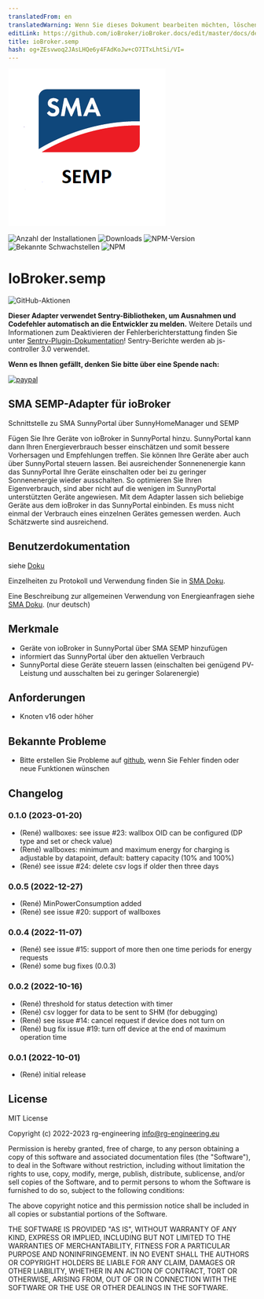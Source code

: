 ```yaml
---
translatedFrom: en
translatedWarning: Wenn Sie dieses Dokument bearbeiten möchten, löschen Sie bitte das Feld "translationsFrom". Andernfalls wird dieses Dokument automatisch erneut übersetzt
editLink: https://github.com/ioBroker/ioBroker.docs/edit/master/docs/de/adapterref/iobroker.semp/README.md
title: ioBroker.semp
hash: og+ZEsvwoq2JAsLHQe6y4FAdKoJw+cO7ITxLhtSi/VI=
---
```

![Logo](../../../en/adapterref/iobroker.semp/admin/semp.png)

![Anzahl der Installationen](http://iobroker.live/badges/semp-stable.svg)
![Downloads](https://img.shields.io/npm/dm/iobroker.semp.svg)
![NPM-Version](http://img.shields.io/npm/v/iobroker.semp.svg)
![Bekannte Schwachstellen](https://snyk.io/test/github/rg-engineering/ioBroker.semp/badge.svg)
![NPM](https://nodei.co/npm/iobroker.semp.png?downloads=true)

# IoBroker.semp
![GitHub-Aktionen](https://github.com/rg-engineering/ioBroker.semp/workflows/Test%20and%20Release/badge.svg)

**Dieser Adapter verwendet Sentry-Bibliotheken, um Ausnahmen und Codefehler automatisch an die Entwickler zu melden.** Weitere Details und Informationen zum Deaktivieren der Fehlerberichterstattung finden Sie unter [Sentry-Plugin-Dokumentation](https://github.com/ioBroker/plugin-sentry#plugin-sentry)! Sentry-Berichte werden ab js-controller 3.0 verwendet.

**Wenn es Ihnen gefällt, denken Sie bitte über eine Spende nach:**

[![paypal](https://www.paypalobjects.com/en_US/DK/i/btn/btn_donateCC_LG.gif)](https://www.paypal.com/cgi-bin/webscr?cmd=_s-xclick&hosted_button_id=YBAZTEBT9SYC2&source=url)

## SMA SEMP-Adapter für ioBroker
Schnittstelle zu SMA SunnyPortal über SunnyHomeManager und SEMP

Fügen Sie Ihre Geräte von ioBroker in SunnyPortal hinzu.
SunnyPortal kann dann Ihren Energieverbrauch besser einschätzen und somit bessere Vorhersagen und Empfehlungen treffen. Sie können Ihre Geräte aber auch über SunnyPortal steuern lassen. Bei ausreichender Sonnenenergie kann das SunnyPortal Ihre Geräte einschalten oder bei zu geringer Sonnenenergie wieder ausschalten. So optimieren Sie Ihren Eigenverbrauch, sind aber nicht auf die wenigen im SunnyPortal unterstützten Geräte angewiesen. Mit dem Adapter lassen sich beliebige Geräte aus dem ioBroker in das SunnyPortal einbinden.
Es muss nicht einmal der Verbrauch eines einzelnen Gerätes gemessen werden. Auch Schätzwerte sind ausreichend.

## Benutzerdokumentation
siehe [Doku](docu/docu_en.md)

Einzelheiten zu Protokoll und Verwendung finden Sie in [SMA Doku](docu/SMA/SEMP-11ZE3315-Specification-1.0.6.pdf).

Eine Beschreibung zur allgemeinen Verwendung von Energieanfragen siehe [SMA Doku](docu/SMA/SSH_KANN-Zeitfenster-TI-de-10.pdf). (nur deutsch)

## Merkmale
* Geräte von ioBroker in SunnyPortal über SMA SEMP hinzufügen
* informiert das SunnyPortal über den aktuellen Verbrauch
* SunnyPortal diese Geräte steuern lassen (einschalten bei genügend PV-Leistung und ausschalten bei zu geringer Solarenergie)

## Anforderungen
* Knoten v16 oder höher

## Bekannte Probleme
* Bitte erstellen Sie Probleme auf [github](https://github.com/rg-engineering/ioBroker.semp/issues), wenn Sie Fehler finden oder neue Funktionen wünschen

## Changelog

### 0.1.0 (2023-01-20)
* (René) wallboxes: see issue #23: wallbox OID can be configured (DP type and set or check value)
* (René) wallboxes: minimum and maximum energy for charging is adjustable by datapoint, default: battery capacity (10% and 100%)
* (René) see issue #24: delete csv logs if older then three days

### 0.0.5 (2022-12-27)
* (René) MinPowerConsumption added
* (René) see issue #20: support of wallboxes

### 0.0.4 (2022-11-07)
* (René) see issue #15: support of more then one time periods for energy requests
* (René) some bug fixes (0.0.3)

### 0.0.2 (2022-10-16)
* (René) threshold for status detection with timer
* (René) csv logger for data to be sent to SHM (for debugging)
* (René) see issue #14: cancel request if device does not turn on
* (René) bug fix issue #19: turn off device at the end of maximum operation time


### 0.0.1 (2022-10-01)
* (René) initial release

## License
MIT License

Copyright (c) 2022-2023 rg-engineering info@rg-engineering.eu

Permission is hereby granted, free of charge, to any person obtaining a copy
of this software and associated documentation files (the "Software"), to deal
in the Software without restriction, including without limitation the rights
to use, copy, modify, merge, publish, distribute, sublicense, and/or sell
copies of the Software, and to permit persons to whom the Software is
furnished to do so, subject to the following conditions:

The above copyright notice and this permission notice shall be included in all
copies or substantial portions of the Software.

THE SOFTWARE IS PROVIDED "AS IS", WITHOUT WARRANTY OF ANY KIND, EXPRESS OR
IMPLIED, INCLUDING BUT NOT LIMITED TO THE WARRANTIES OF MERCHANTABILITY,
FITNESS FOR A PARTICULAR PURPOSE AND NONINFRINGEMENT. IN NO EVENT SHALL THE
AUTHORS OR COPYRIGHT HOLDERS BE LIABLE FOR ANY CLAIM, DAMAGES OR OTHER
LIABILITY, WHETHER IN AN ACTION OF CONTRACT, TORT OR OTHERWISE, ARISING FROM,
OUT OF OR IN CONNECTION WITH THE SOFTWARE OR THE USE OR OTHER DEALINGS IN THE
SOFTWARE.